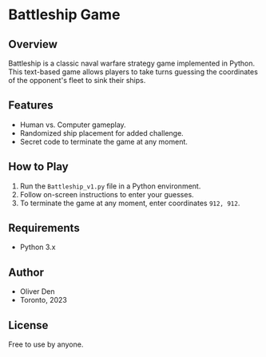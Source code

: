 # Battleship Game

## Overview
Battleship is a classic naval warfare strategy game implemented in Python. This text-based game allows players to take turns guessing the coordinates of the opponent's fleet to sink their ships.

## Features
- Human vs. Computer gameplay.
- Randomized ship placement for added challenge.
- Secret code to terminate the game at any moment.

## How to Play
1. Run the `Battleship_v1.py` file in a Python environment.
2. Follow on-screen instructions to enter your guesses.
3. To terminate the game at any moment, enter coordinates `912, 912`.

## Requirements
- Python 3.x



## Author
- Oliver Den
- Toronto, 2023

## License
Free to use by anyone.
